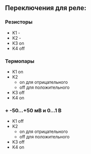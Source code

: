 ## Переключения для реле:

### Резисторы
 
- K1 -
- K2 -
- K3 on
- K4 off

### Термопары 

- K1 on
- K2
  - on для отрицательного
  - off для положительного
- K3 off
- K4 on

### + -50...+50 мВ и 0...1 В

- K1 off
- K2
  - on для отрицательного
  - off для положительного
- K3 off
- K4 on

[//]: # (TODO: переключать реле для аналогового сигнала по новой схеме)
